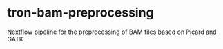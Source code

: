 # tron-bam-preprocessing

Nextflow pipeline for the preprocessing of BAM files based on Picard and GATK